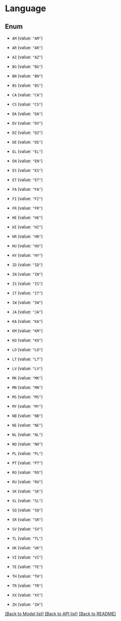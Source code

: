 # Language

## Enum


* `AM` (value: `"AM"`)

* `AR` (value: `"AR"`)

* `AZ` (value: `"AZ"`)

* `BG` (value: `"BG"`)

* `BN` (value: `"BN"`)

* `BS` (value: `"BS"`)

* `CA` (value: `"CA"`)

* `CS` (value: `"CS"`)

* `DA` (value: `"DA"`)

* `DV` (value: `"DV"`)

* `DZ` (value: `"DZ"`)

* `DE` (value: `"DE"`)

* `EL` (value: `"EL"`)

* `EN` (value: `"EN"`)

* `ES` (value: `"ES"`)

* `ET` (value: `"ET"`)

* `FA` (value: `"FA"`)

* `FI` (value: `"FI"`)

* `FR` (value: `"FR"`)

* `HE` (value: `"HE"`)

* `HI` (value: `"HI"`)

* `HR` (value: `"HR"`)

* `HU` (value: `"HU"`)

* `HY` (value: `"HY"`)

* `ID` (value: `"ID"`)

* `IN` (value: `"IN"`)

* `IS` (value: `"IS"`)

* `IT` (value: `"IT"`)

* `IW` (value: `"IW"`)

* `JA` (value: `"JA"`)

* `KA` (value: `"KA"`)

* `KM` (value: `"KM"`)

* `KO` (value: `"KO"`)

* `LO` (value: `"LO"`)

* `LT` (value: `"LT"`)

* `LV` (value: `"LV"`)

* `MK` (value: `"MK"`)

* `MN` (value: `"MN"`)

* `MS` (value: `"MS"`)

* `MY` (value: `"MY"`)

* `NB` (value: `"NB"`)

* `NE` (value: `"NE"`)

* `NL` (value: `"NL"`)

* `NO` (value: `"NO"`)

* `PL` (value: `"PL"`)

* `PT` (value: `"PT"`)

* `RO` (value: `"RO"`)

* `RU` (value: `"RU"`)

* `SK` (value: `"SK"`)

* `SL` (value: `"SL"`)

* `SQ` (value: `"SQ"`)

* `SR` (value: `"SR"`)

* `SV` (value: `"SV"`)

* `TL` (value: `"TL"`)

* `UK` (value: `"UK"`)

* `VI` (value: `"VI"`)

* `TE` (value: `"TE"`)

* `TH` (value: `"TH"`)

* `TR` (value: `"TR"`)

* `XX` (value: `"XX"`)

* `ZH` (value: `"ZH"`)


[[Back to Model list]](../README.md#documentation-for-models) [[Back to API list]](../README.md#documentation-for-api-endpoints) [[Back to README]](../README.md)


